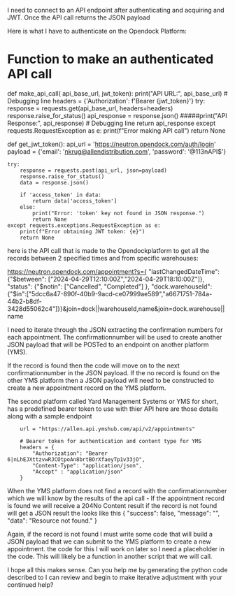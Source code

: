 I need to connect to an API endpoint after authenticating and acquiring and JWT.  Once the API call returns the JSON payload   

Here is what I have to authenticate on the Opendock Platform:

# Function to make an authenticated API call
def make_api_call( api_base_url, jwt_token):
    print("API URL:", api_base_url)  # Debugging line
    headers = {'Authorization': f'Bearer {jwt_token}'}
    try:
        response = requests.get(api_base_url, headers=headers)
        response.raise_for_status()
        api_response = response.json()
        #####print("API Response:", api_response)  # Debugging line
        return api_response
    except requests.RequestException as e:
        print(f"Error making API call")
        return None    



def get_jwt_token():
    api_url = 'https://neutron.opendock.com/auth/login'
    payload = {'email': 'nkrug@allendistribution.com', 'password': '@113nAPI$'}
    
    try:
        response = requests.post(api_url, json=payload)
        response.raise_for_status()
        data = response.json()
        
        if 'access_token' in data:
            return data['access_token']
        else:
            print("Error: 'token' key not found in JSON response.")
            return None
    except requests.exceptions.RequestException as e:
        print(f"Error obtaining JWT token: {e}")
        return None

here is the API call that is made to the Opendockplatform to get all the records between 2 specified times and from specific warehouses:

https://neutron.opendock.com/appointment?s={ "lastChangedDateTime": {"$between": ["2024-04-29T12:10:00Z","2024-04-29T18:10:00Z"]}, "status": {"$notin": ["Cancelled", "Completed"] }, "dock.warehouseId":{"$in":["5dcc6a47-890f-40b9-9acd-ce07999ae589","a6671751-784a-44b2-b8df-3428d55062c4"]}}&join=dock||warehouseId,name&join=dock.warehouse||name

I need to iterate through the JSON extracting the confirmation numbers for each appointment.  The confirmationnumber will be used to create another JSON payload that will be POSTed to an endpoint on another platform (YMS).

If the record is found then the code will move on to the next confirmationnumber in the  JSON payload.  If the no record is found on the other YMS platform then a  JSON payload will need to be constructed to create a new appointment record on the YMS platform.



The second platform called Yard Management Systems or YMS for short, has a predefined bearer token to use with thier API   here are those details along with a sample endpoint

        url = "https://allen.api.ymshub.com/api/v2/appointments"

        # Bearer token for authentication and content type for YMS
        headers = {
            "Authorization": "Bearer 6|nLhEJXttzvwRJCOtpoAn8brtBOrXfaeyTp1v33jO",
            "Content-Type": "application/json",
            "Accept" : "application/json"
        }

When the YMS platform does not find a record with the confirmationnumber which we will know by the results of the api call -  If the appointment record is found we will receive a 204No Content result  if the record is not found will get a JSON result the looks like this 
{
    "success": false,
    "message": "",
    "data": "Resource not found."
}

Again, if the record is not found I must write some code that will build a JSON payload that we can submit to the YMS platform to create a new appointment. the code for this I will work on later so I need a placeholder in the code.  This will likely be a function in another script that we will call.

I hope all this makes sense.  Can you help me by generating the python code described to I can review and begin to make iterative adjustment with your continued help?
